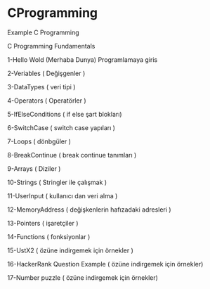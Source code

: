 # CProgramming
Example C Programming 
 
 
 C Programming Fundamentals

1-Hello Wold (Merhaba Dunya) Programlamaya giris

2-Veriables ( Değişgenler )

3-DataTypes ( veri tipi )

4-Operators ( Operatörler )

5-IfElseConditions ( if else şart blokları)

6-SwitchCase ( switch case yapıları )

7-Loops ( dönbgüler )

8-BreakContinue ( break continue tanımları )

9-Arrays ( Diziler )

10-Strings ( Stringler ile çalışmak )

11-UserInput ( kullanıcı dan veri alma )

12-MemoryAddress ( değişkenlerin hafızadaki adresleri )

13-Pointers ( işaretçiler )

14-Functions ( fonksiyonlar )

15-UstX2 ( özüne indirgemek için örnekler ) 

16-HackerRank Question Example ( özüne indirgemek için örnekler)

17-Number puzzle ( özüne indirgemek için örnekler)
